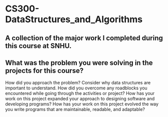 # CS300-DataStructures_and_Algorithms
A collection of the major work I completed during this course at SNHU.
--
What was the problem you were solving in the projects for this course?
--
How did you approach the problem? Consider why data structures are important to understand.
How did you overcome any roadblocks you encountered while going through the activities or project?
How has your work on this project expanded your approach to designing software and developing programs?
How has your work on this project evolved the way you write programs that are maintainable, readable, and adaptable?
